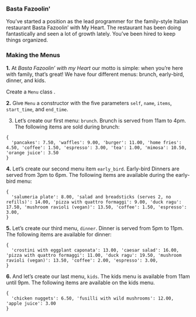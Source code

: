 ### Basta Fazoolin'

You’ve started a position as the lead programmer for the family-style Italian restaurant Basta Fazoolin’ with My Heart. The restaurant has been doing fantastically and seen a lot of growth lately. You’ve been hired to keep things organized.

### Making the Menus

**1.** At *Basta Fazoolin’ with my Heart* our motto is simple: when you’re here with family, that’s great! We have four different menus: brunch, early-bird, dinner, and kids.

Create a `Menu` class .

**2.** Give `Menu` a constructor with the five parameters `self`, `name`, `items`, `start_time`, and `end_time`.

3. Let’s create our first menu: `brunch`. Brunch is served from 11am to 4pm. The following items are sold during brunch:

```
{
  'pancakes': 7.50, 'waffles': 9.00, 'burger': 11.00, 'home fries': 4.50, 'coffee': 1.50, 'espresso': 3.00, 'tea': 1.00, 'mimosa': 10.50, 'orange juice': 3.50
}
```

**4.** Let’s create our second menu item `early_bird`. Early-bird Dinners are served from 3pm to 6pm. The following items are available during the early-bird menu:

```
{
  'salumeria plate': 8.00, 'salad and breadsticks (serves 2, no refills)': 14.00, 'pizza with quattro formaggi': 9.00, 'duck ragu': 17.50, 'mushroom ravioli (vegan)': 13.50, 'coffee': 1.50, 'espresso': 3.00,
}
```

**5.** Let’s create our third menu, `dinner`. Dinner is served from 5pm to 11pm. The following items are available for dinner:

```
{
  'crostini with eggplant caponata': 13.00, 'caesar salad': 16.00, 'pizza with quattro formaggi': 11.00, 'duck ragu': 19.50, 'mushroom ravioli (vegan)': 13.50, 'coffee': 2.00, 'espresso': 3.00,
}
```

**6.** And let’s create our last menu, `kids`. The kids menu is available from 11am until 9pm. The following items are available on the kids menu.

```
{
  'chicken nuggets': 6.50, 'fusilli with wild mushrooms': 12.00, 'apple juice': 3.00
}
```


